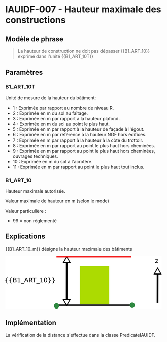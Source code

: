 # IAUIDF-007 - Hauteur maximale des constructions

## Modèle de phrase

> La hauteur de construction ne doit pas dépasser {{B1_ART_10}} exprimé dans l'unité {{B1_ART_10T}}

## Paramètres

### B1_ART_10T

Unité de mesure de la hauteur du bâtiment:

* 1 : Exprimée par rapport au nombre de niveau R.
* 2 : Exprimée en m du sol au faîtage.
* 3 : Exprimée en m par rapport à la hauteur plafond.
* 4 : Exprimée en m du sol au point le plus haut.
* 5 : Exprimée en m par rapport à la hauteur de façade à l'égout.
* 6 : Exprimée en m par référence à la hauteur NGF hors édifices.
* 7 : Exprimée en m par rapport à la hauteur à la côte du trottoir.
* 8 : Exprimée en m par rapport au point le plus haut hors cheminées.
* 9 : Exprimée en m par rapport au point le plus haut hors cheminées, ouvrages techniques.
* 10 : Exprimée en m du sol à l'acrotère.
* 11 : Exprimée en m par rapport au point le plus haut tout inclus.

### B1_ART_10

Hauteur maximale autorisée.

Valeur maximale de hauteur en m (selon le mode) 

Valeur particulière :

- 99 = non réglementé

## Explications

{{B1_ART_10_m}} désigne la hauteur maximale des bâtiments

![Image montrant la contrainte de hauteur maximale d'un bâtiment](img/IAUIDF/IAUIDF-007.png)

## Implémentation

La vérification de la distance s'effectue dans la classe PredicateIAUIDF.
